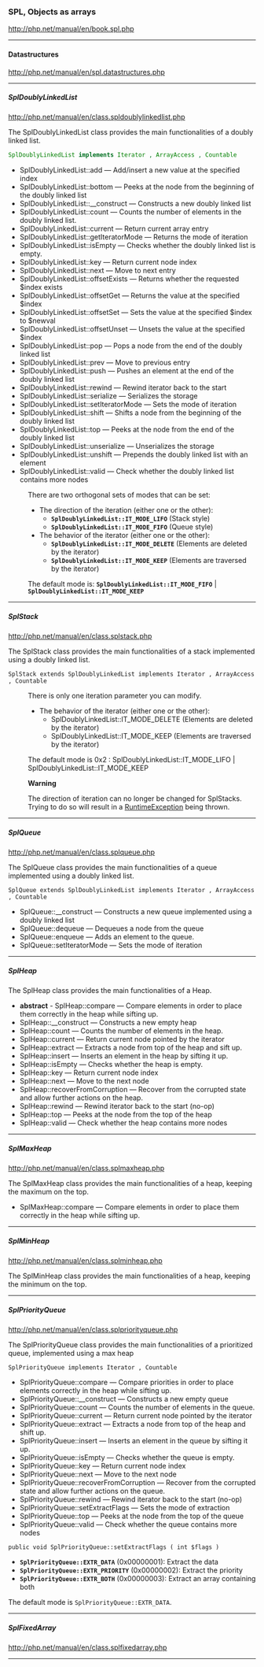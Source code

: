 ### SPL, Objects as arrays
http://php.net/manual/en/book.spl.php

<hr/>

#### Datastructures
http://php.net/manual/en/spl.datastructures.php

--------------------------------------

##### SplDoublyLinkedList

http://php.net/manual/en/class.spldoublylinkedlist.php

<p>The SplDoublyLinkedList class provides the main functionalities of a doubly linked list.</p>

```PHP
SplDoublyLinkedList implements Iterator , ArrayAccess , Countable
```

- SplDoublyLinkedList::add — Add/insert a new value at the specified index
- SplDoublyLinkedList::bottom — Peeks at the node from the beginning of the doubly linked list
- SplDoublyLinkedList::__construct — Constructs a new doubly linked list
- SplDoublyLinkedList::count — Counts the number of elements in the doubly linked list.
- SplDoublyLinkedList::current — Return current array entry
- SplDoublyLinkedList::getIteratorMode — Returns the mode of iteration
- SplDoublyLinkedList::isEmpty — Checks whether the doubly linked list is empty.
- SplDoublyLinkedList::key — Return current node index
- SplDoublyLinkedList::next — Move to next entry
- SplDoublyLinkedList::offsetExists — Returns whether the requested $index exists
- SplDoublyLinkedList::offsetGet — Returns the value at the specified $index
- SplDoublyLinkedList::offsetSet — Sets the value at the specified $index to $newval
- SplDoublyLinkedList::offsetUnset — Unsets the value at the specified $index
- SplDoublyLinkedList::pop — Pops a node from the end of the doubly linked list
- SplDoublyLinkedList::prev — Move to previous entry
- SplDoublyLinkedList::push — Pushes an element at the end of the doubly linked list
- SplDoublyLinkedList::rewind — Rewind iterator back to the start
- SplDoublyLinkedList::serialize — Serializes the storage
- SplDoublyLinkedList::setIteratorMode — Sets the mode of iteration
- SplDoublyLinkedList::shift — Shifts a node from the beginning of the doubly linked list
- SplDoublyLinkedList::top — Peeks at the node from the end of the doubly linked list
- SplDoublyLinkedList::unserialize — Unserializes the storage
- SplDoublyLinkedList::unshift — Prepends the doubly linked list with an element
- SplDoublyLinkedList::valid — Check whether the doubly linked list contains more nodes

<dd>

<p class="para">
There are two orthogonal sets of modes that can be set:
</p>
<ul class="itemizedlist">
<li class="listitem">
<span class="simpara">The direction of the iteration (either one or the other):</span>
<ul class="itemizedlist">
 <li class="listitem"><span class="simpara"><strong><code>SplDoublyLinkedList::IT_MODE_LIFO</code></strong> (Stack style)</span></li>
 <li class="listitem"><span class="simpara"><strong><code>SplDoublyLinkedList::IT_MODE_FIFO</code></strong> (Queue style)</span></li>
</ul>
</li>
<li class="listitem">
<span class="simpara">The behavior of the iterator (either one or the other):</span>
<ul class="itemizedlist">
 <li class="listitem"><span class="simpara"><strong><code>SplDoublyLinkedList::IT_MODE_DELETE</code></strong> (Elements are deleted by the iterator)</span></li>
 <li class="listitem"><span class="simpara"><strong><code>SplDoublyLinkedList::IT_MODE_KEEP</code></strong> (Elements are traversed by the iterator)</span></li>
</ul>
</li>
</ul>

<p class="para">
The default mode is: <strong><code>SplDoublyLinkedList::IT_MODE_FIFO</code></strong> | <strong><code>SplDoublyLinkedList::IT_MODE_KEEP</code></strong>
</p>
</dd>

---------------------------------

##### SplStack
http://php.net/manual/en/class.splstack.php

<p>The SplStack class provides the main functionalities of a stack implemented using a doubly linked list.</p>

`SplStack extends SplDoublyLinkedList implements Iterator , ArrayAccess , Countable`

<dd>
<p class="para">
There is only one iteration parameter you can modify.
</p>
<ul class="itemizedlist">
<li class="listitem">
<span class="simpara">The behavior of the iterator (either one or the other):</span>
<ul class="itemizedlist">
 <li class="listitem"><span class="simpara">SplDoublyLinkedList::IT_MODE_DELETE (Elements are deleted by the iterator)</span></li>
 <li class="listitem"><span class="simpara">SplDoublyLinkedList::IT_MODE_KEEP (Elements are traversed by the iterator)</span></li>
</ul>
</li>
</ul>

<p class="para">
The default mode is 0x2 : SplDoublyLinkedList::IT_MODE_LIFO | SplDoublyLinkedList::IT_MODE_KEEP
</p>

<div class="warning"><strong class="warning">Warning</strong>
<p class="para">
The direction of iteration can no longer be changed for SplStacks. 
Trying to do so will result in a <a href="class.runtimeexception.php" class="classname">RuntimeException</a> being thrown.
</p>
</div>
</dd>

--------------------------------------------------

##### SplQueue
http://php.net/manual/en/class.splqueue.php

<p>The SplQueue class provides the main functionalities of a queue implemented using a doubly linked list.</p>

`SplQueue extends SplDoublyLinkedList implements Iterator , ArrayAccess , Countable`

<ul class="chunklist chunklist_reference">
    <li>
        <span>SplQueue::__construct</span>
         — Constructs a new queue implemented using a doubly linked list
     </li>
     <li>
        <span>SplQueue::dequeue</span> 
        — Dequeues a node from the queue
    </li>
    <li>
        <span>SplQueue::enqueue</span> 
        — Adds an element to the queue.
    </li>
    <li>
        <span>SplQueue::setIteratorMode</span>
         — Sets the mode of iteration
     </li>
</ul>

---------------------------------------------

##### SplHeap
<p>The SplHeap class provides the main functionalities of a Heap.</p>

<ul class="chunklist chunklist_reference">
    <li>
        <strong>abstract</strong> - <span>SplHeap::compare</span>
        — Compare elements in order to place them correctly in the heap while sifting up.</li>
    <li>
        <span>SplHeap::__construct</span> 
        — Constructs a new empty heap
    </li>
    <li>
        <span>SplHeap::count</span> 
        — Counts the number of elements in the heap.</li>
    <li>
        <span>SplHeap::current</span> 
        — Return current node pointed by the iterator</li>
    <li>
        <span>SplHeap::extract</span> 
        — Extracts a node from top of the heap and sift up.
    </li>
    <li>
        <span>SplHeap::insert</span> 
        — Inserts an element in the heap by sifting it up.</li>
    <li>
        <span>SplHeap::isEmpty</span> 
        — Checks whether the heap is empty.
    </li>
    <li>
        <span>SplHeap::key</span> 
        — Return current node index
    </li>
    <li>
        <span>SplHeap::next</span> 
        — Move to the next node
    </li>
    <li>
        <span>SplHeap::recoverFromCorruption</span> 
        — Recover from the corrupted state and allow further actions on the heap.
    </li>
    <li>
        <span>SplHeap::rewind</span> 
        — Rewind iterator back to the start (no-op)
    </li>
    <li>
        <span>SplHeap::top</span> 
        — Peeks at the node from the top of the heap
    </li>
    <li>
        <span>SplHeap::valid</span>
         — Check whether the heap contains more nodes
     </li>
</ul>

------------------------------------------------------

##### SplMaxHeap
http://php.net/manual/en/class.splmaxheap.php

<p>The SplMaxHeap class provides the main functionalities of a heap, keeping the maximum on the top.</p>

- SplMaxHeap::compare — Compare elements in order to place them correctly in the heap while sifting up.

-------------------------------------------------------

##### SplMinHeap
http://php.net/manual/en/class.splminheap.php

<p>The SplMinHeap class provides the main functionalities of a heap, keeping the minimum on the top. </p>

----------------------------------------------------

##### SplPriorityQueue
http://php.net/manual/en/class.splpriorityqueue.php

<p>The SplPriorityQueue class provides the main functionalities of a prioritized queue, implemented using a max heap</p>

`SplPriorityQueue implements Iterator , Countable`

<ul class="chunklist chunklist_reference">
    <li>
        <span>SplPriorityQueue::compare</span> 
        — Compare priorities in order to place elements correctly in the heap while sifting up.
    </li>
    <li>
        <span>SplPriorityQueue::__construct</span> 
        — Constructs a new empty queue
    </li>
    <li>
        <span>SplPriorityQueue::count</span>
         — Counts the number of elements in the queue.
     </li>
     <li>
        <span>SplPriorityQueue::current</span> 
        — Return current node pointed by the iterator
    </li>
    <li>
        <span>SplPriorityQueue::extract</span> 
        — Extracts a node from top of the heap and shift up.
    </li>
    <li>
        <span>SplPriorityQueue::insert</span> 
        — Inserts an element in the queue by sifting it up.
    </li>
    <li>
        <span>SplPriorityQueue::isEmpty</span> 
        — Checks whether the queue is empty.
    </li>
    <li>
        <span>SplPriorityQueue::key</span> 
        — Return current node index
    </li>
    <li>
        <span>SplPriorityQueue::next</span> 
        — Move to the next node
    </li>
    <li>
        <span>SplPriorityQueue::recoverFromCorruption</span> 
        — Recover from the corrupted state and allow further actions on the queue.
    </li>
    <li>
        <span>SplPriorityQueue::rewind</span> 
        — Rewind iterator back to the start (no-op)
    </li>
    <li>
        <span>SplPriorityQueue::setExtractFlags</span> 
        — Sets the mode of extraction
    </li>
    <li>
        <span>SplPriorityQueue::top</span> 
        — Peeks at the node from the top of the queue
    </li>
    <li>
        <span>SplPriorityQueue::valid</span> 
        — Check whether the queue contains more nodes
    </li>
</ul>
    
`public void SplPriorityQueue::setExtractFlags ( int $flags )`    

<ul class="itemizedlist">
<li class="listitem"><span class="simpara"><strong><code>SplPriorityQueue::EXTR_DATA</code></strong> (0x00000001): Extract the data</span></li>
<li class="listitem"><span class="simpara"><strong><code>SplPriorityQueue::EXTR_PRIORITY</code></strong> (0x00000002): Extract the priority</span></li>
<li class="listitem"><span class="simpara"><strong><code>SplPriorityQueue::EXTR_BOTH</code></strong> (0x00000003): Extract an array containing both</span></li>
</ul>

The default mode is `SplPriorityQueue::EXTR_DATA`.

---------------------------------------

##### SplFixedArray
http://php.net/manual/en/class.splfixedarray.php


<hr/>

